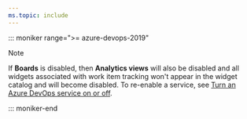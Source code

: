 ```yaml
---
ms.topic: include
---
```



::: moniker range=">= azure-devops-2019"  

> [!NOTE]  
> If **Boards** is disabled, then **Analytics views** will also be disabled and all widgets associated with work item tracking won't appear in the widget catalog and will become disabled. To re-enable a service, see [Turn an Azure DevOps service on or off](/azure/devops/organizations/settings/set-services).  

::: moniker-end  